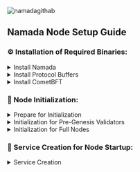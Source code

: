 ![namadagithab](https://github.com/Crouton-Digital/guide/assets/113435724/cd4429ca-b48d-4d34-9642-af251bfc9f89)


## Namada Node Setup Guide

### ⚙️ Installation of Required Binaries:

<details>
  <summary>Install Namada</summary>
      
  - **Set the desired version**:
    ```bash
    NAMADA_TAG="v0.23.1"
    ```

  - **Download and extract**:
    ```bash
    curl -L -o namada.tar.gz "https://github.com/anoma/namada/releases/download/$NAMADA_TAG/namada-${NAMADA_TAG}-Linux-x86_64.tar.gz"
    tar -xvf namada.tar.gz
    ```

  - **Move to `/usr/local/bin`**:
    ```bash
    sudo mv namada-${NAMADA_TAG}-Linux-x86_64/* /usr/local/bin/
    ```

  - **Cleanup**:
    ```bash
    rm -rf namada-${NAMADA_TAG}-Linux-x86_64 namada.tar.gz
    ```

  - **Verify the installation**:
    ```bash
    namada --version
    ```

</details>

<details>
  <summary>Install Protocol Buffers</summary>
      
  - **Set the desired version**:
    ```bash
    PROTOBUF_TAG="v24.4"
    ```

  - **Download and extract to a specific folder**:
    ```bash
    curl -L -o protobuf.zip "https://github.com/protocolbuffers/protobuf/releases/download/$PROTOBUF_TAG/protoc-${PROTOBUF_TAG#v}-linux-x86_64.zip"
    mkdir protobuf_temp && unzip protobuf.zip -d protobuf_temp/
    ```

  - **Move to `/usr/local/bin` and `/usr/local/include`**:
    ```bash
    sudo cp protobuf_temp/bin/protoc /usr/local/bin/
    sudo cp -r protobuf_temp/include/* /usr/local/include/
    ```

  - **Cleanup**:
    ```bash
    rm -rf protobuf_temp protobuf.zip
    ```

  - **Verify the installation**:
    ```bash
    protoc --version
    ```

</details>

<details>
  <summary>Install CometBFT</summary>
      
  - **Set the desired version**:
    ```bash
    COMETBFT_TAG="v0.37.2"
    ```

  - **Download and extract to a specific folder**:
    ```bash
    curl -L -o cometbft.tar.gz "https://github.com/cometbft/cometbft/releases/download/$COMETBFT_TAG/cometbft_${COMETBFT_TAG#v}_linux_amd64.tar.gz"
    mkdir cometbft_temp && tar -xvf cometbft.tar.gz -C cometbft_temp/
    ```

  - **Move to `/usr/local/bin`**:
    ```bash
    sudo mv cometbft_temp/cometbft /usr/local/bin/
    ```

  - **Cleanup**:
    ```bash
    rm -rf cometbft_temp cometbft.tar.gz
    ```

  - **Verify the installation**:
    ```bash
    cometbft version
    ```

</details>

### 🌟 Node Initialization:

<details>
  <summary>Prepare for Initialization</summary>

  - **Create the required directories**:

    Create the main directory for pre-genesis:
    ```bash
    mkdir -p $HOME/.local/share/namada/pre-genesis/
    ```

    If you have a pre-genesis file, you should place it inside the created directory. For example, if your alias is `CroutonDigital`, the file should be placed in:
    `$HOME/.local/share/namada/pre-genesis/CroutonDigital/`.

    If you don't have a pre-genesis file, you can skip placing anything in this directory.

  - **Set the chain ID**:

    Set the chain ID as follows:
    ```bash
    CHAIN_ID=public-testnet-14.5d79b6958580
    echo "export CHAIN_ID=$CHAIN_ID" >> ~/.bashrc
    ```

  - **Reload your bash profile** to ensure the environment variables are set:

    ```bash
    source ~/.bashrc
    ```

  **NOTE:** If you have a pre-genesis file, it means you are a pre-genesis validator and should proceed to the "Initialization for Pre-Genesis Validators" section below. If you don't have a pre-genesis file, you should proceed to the "Initialization for Full Nodes" section.

</details>

<details>
  <summary>Initialization for Pre-Genesis Validators</summary>

  - **Set your validator alias**:

    Automatically parse and set your alias based on the pre-genesis folder name:
    ```bash
    ALIAS=$(basename $(ls -d $HOME/.local/share/namada/pre-genesis/*/) | head -n 1)
    echo "export ALIAS=$ALIAS" >> ~/.bashrc
    ```

  - **Join the network as a validator**:

    ```bash
    namada client utils join-network --chain-id $CHAIN_ID --genesis-validator $ALIAS
    ```

</details>

<details>
  <summary>Initialization for Full Nodes</summary>

  - **Navigate to the home directory**:
    ```bash
    cd $HOME
    ```

  - **Join the network**:
    ```bash
    namada client utils join-network --chain-id $CHAIN_ID
    ```

</details>

### 🔄 Service Creation for Node Startup:
<details>
  <summary>Service Creation</summary>

  - **Create the Systemd Service File**:
    ```bash
    sudo tee /etc/systemd/system/namadad.service > /dev/null <<EOF
    [Unit]
    Description=namada
    After=network-online.target
    [Service]
    User=$USER
    WorkingDirectory=$HOME/.local/share/namada
    Environment=TM_LOG_LEVEL=p2p:none,pex:error
    Environment=NAMADA_CMT_STDOUT=true
    ExecStart=/usr/local/bin/namada node ledger run 
    StandardOutput=syslog
    StandardError=syslog
    Restart=always
    RestartSec=10
    LimitNOFILE=65535
    [Install]
    WantedBy=multi-user.target
    EOF
    ```

  - **Reload the Systemd Configuration:**
    ```bash
    sudo systemctl daemon-reload
    ```

  - **Enable and Start the Service:**
    ```bash
    sudo systemctl enable namadad
    sudo systemctl restart namadad
    ```

  - **Monitor the Service Logs:**
    ```bash
    sudo journalctl -u namadad -f -o ca
    ```

</details>



